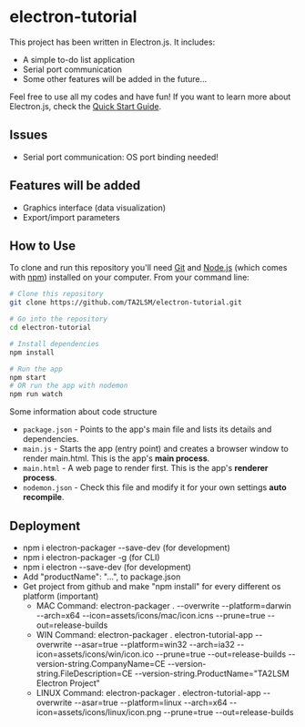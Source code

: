 # electron-tutorial
This project has been written in Electron.js. It includes:
- A simple to-do list application
- Serial port communication
- Some other features will be added in the future...

Feel free to use all my codes and have fun!
If you want to learn more about Electron.js, check the [Quick Start Guide](https://www.electronjs.org/docs/latest/tutorial/quick-start).

## Issues
- Serial port communication: OS port binding needed!

## Features will be added
- Graphics interface (data visualization)
- Export/import parameters


## How to Use
To clone and run this repository you'll need [Git](https://git-scm.com) and [Node.js](https://nodejs.org/en/download/) (which comes with [npm](https://www.npmjs.com/)) installed on your computer. From your command line:

```bash
# Clone this repository
git clone https://github.com/TA2LSM/electron-tutorial.git

# Go into the repository
cd electron-tutorial

# Install dependencies
npm install

# Run the app
npm start
# OR run the app with nodemon
npm run watch
```

Some information about code structure
- `package.json` - Points to the app's main file and lists its details and dependencies.
- `main.js` - Starts the app (entry point) and creates a browser window to render main.html. This is the app's **main process**.
- `main.html` - A web page to render first. This is the app's **renderer process**.
- `nodemon.json` - Check this file and modify it for your own settings **auto recompile**.

## Deployment

- npm i electron-packager --save-dev (for development)
- npm i electron-packager -g (for CLI)
- npm i electron --save-dev (for development)
- Add "productName": "...", to package.json
- Get project from github and make "npm install" for every different os platform (important)
    - MAC Command: 
        electron-packager . --overwrite --platform=darwin --arch=x64 --icon=assets/icons/mac/icon.icns --prune=true --out=release-builds
    - WIN Command: 
        electron-packager . electron-tutorial-app --overwrite --asar=true --platform=win32 --arch=ia32 --icon=assets/icons/win/icon.ico --prune=true --out=release-builds --version-string.CompanyName=CE --version-string.FileDescription=CE --version-string.ProductName="TA2LSM Electron Project"
    - LINUX Command: 
        electron-packager . electron-tutorial-app --overwrite --asar=true --platform=linux --arch=x64 --icon=assets/icons/linux/icon.png --prune=true --out=release-builds

